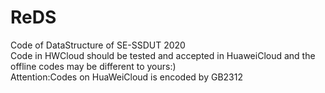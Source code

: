 # ReDS
 Code of DataStructure of SE-SSDUT 2020  
 Code in HWCloud should be tested and accepted in HuaweiCloud and the offline codes may be different to yours:)  
 Attention:Codes on HuaWeiCloud is encoded by GB2312  
